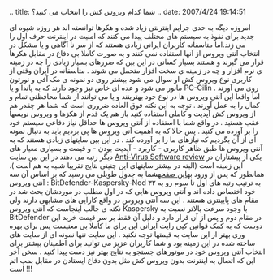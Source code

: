 .. title: شما کدام ویروس کش را انتخاب می کنید؟ .. date: 2007/4/24
19:14:51

امروزه دیگه به حدی جرایم اینترنتی زیاد شده و هکرها توانسته اند هر روزه
شیوه ای جدید برای نفوذ به سیستم های مختلف پیدا می کنند که امنیت در
اینترنت حرف اول را می زند.اما متاسفانه کاربران ایرانی زیادی هستند که از
سر نا آگاهی و یا مشکل در انتخاب آنتی ویروس از آنها استفاده نمی کنند و به
صورت کاملا بی دفاع در مقابل هکرها قرار می گیرند و هستند بسیار کسانی در
این بین که ضررهای بسیار زیادی را چه در زمینه ی نرم افزار و چه در زمینه ی
سخت افزار متحمل می شوند . متاسفانه در ایران وقتی از کاربری نوع ویروس کش
او سوال می شود بیشتر روی دو نمونه ی مک آفی و نورتون مانور می شود و عده
ای خاص نیز وجود دارند که به پاندا و یا PC-Cilin روی می آورند . اما واقعا
این آنتی ویروس ها در نوع خود بهترینند و یا می توانند از شما محافظتی تمام
و کمال را به عمل آورند . توجه به این نکته فوق العاده ضروری است که شما هر
چقدر هم از ویروس کش آپدیت و کاملی استفاده کنید باز هم یک قدم از هکزها و
ویروس نویسها عقب هستید . در واقع شما با استفاده از آنتی ویروس ها حداقل
نیاز دفاعی سیستم خود را بر آورده می کنید . پس حالا که به اهمیت آنی ویروس
ها پی بردیم باید به دنبال نمونه ای از آن بگردیم که نیازهای ما را بر
آورده کند . در این بین سایتهای زیادی هستند که به آنتی ویروس ها طبق ظاهر
کاربری - کاربرد - آپدیت بودن - و قیمت و بسیاری معیار های دیگر رتبه می
دهند در این بین سایت [Anti-Virus Software
review](http://software.toptenreviews.com/) یکی از پیشتاران در این زمینه
است (البته در بیشتر سایتهای این چنینی نتایج تقریبا شبیه به هم است ).
همانطور که پس از ورود به[این
صفحه](http://software.toptenreviews.com/)شما به جدول طویلی می رسید که بر
اساس آن سه آنتی ویروس : BitDefender-Kaspersky-Nod ۳۲ به ترتیب رتبه های
اول تا سوم رو به خود اختصاص داده اند و آنتی ویروس هایی که در اول مطلب در
موردشان بحث شد در مقام های پایینتری هستند . این سه آنتی ویروس در واقع
کارایی های مشابهی دارند ولی نکته ی جالب اینجاست که آنتی ویروس Kaspersky
با وجود سرعت بالاتر نصبت به BitDefender در مقام دوم و پس از آن قرار دارد
و دلیل آن فقط بر سر قیمت خرید این دوست که به کمک قوانین کپی رایت ایرانی
این برای ما کاملا بی معنیست پس برای بهره وری بهتر از این سایت به قیمتها
توجه نکنید . این سایت تنها نمونه ای از سایت های ساخته شده در این زمینه
بود و شما کاربران عزیز می توانید برای اطمینان بیشتر برای انتخاب آنتی
ویروس خود در موتورهای جستجو به نتایج بهتر نیز دست پیدا کنید . سخن آخر
این که اتصال به اینترنت بدون ویروس کش مثل بدون دفاع ایستادن در مقابل بمب
اتم است !!!
